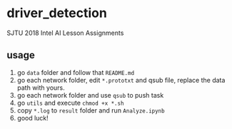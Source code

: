 # driver_detection
SJTU 2018 Intel AI Lesson Assignments

## usage
1. go `data` folder and follow that `README.md`
2. go each network folder, edit `*.prototxt` and qsub file, replace the data path with yours.
3. go each network folder and use `qsub` to push task
4. go `utils` and execute `chmod +x *.sh`
5. copy `*.log` to `result` folder and run `Analyze.ipynb`
6. good luck!
